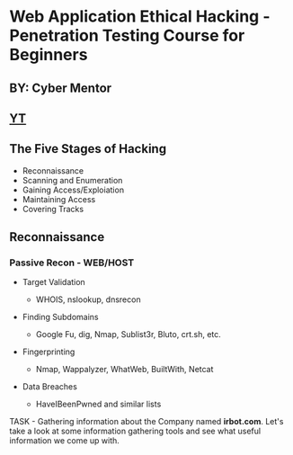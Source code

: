# Web Application Ethical Hacking - Penetration Testing Course for Beginners

## BY: Cyber Mentor
## [YT](https://youtu.be/X4eRbHgRawI)

## The Five Stages of Hacking

- Reconnaissance
- Scanning and Enumeration
- Gaining Access/Exploiation
- Maintaining Access
- Covering Tracks

## Reconnaissance

### Passive Recon - WEB/HOST

- Target Validation
    - WHOIS, nslookup, dnsrecon

- Finding Subdomains
    - Google Fu, dig, Nmap, Sublist3r, Bluto, crt.sh, etc.

- Fingerprinting
    - Nmap, Wappalyzer, WhatWeb, BuiltWith, Netcat

- Data Breaches
    - HaveIBeenPwned and similar lists


TASK - Gathering information about the Company named **irbot.com**. Let's take a look at some information gathering tools and see what useful information we come up with.




